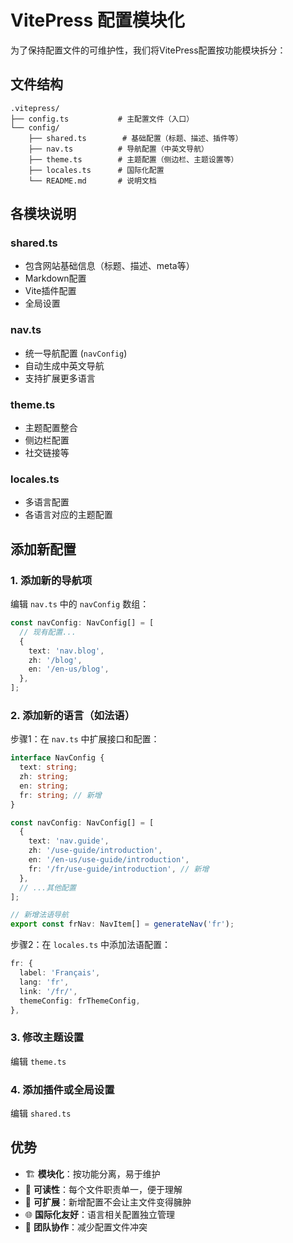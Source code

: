 # VitePress 配置模块化

为了保持配置文件的可维护性，我们将VitePress配置按功能模块拆分：

## 文件结构

```
.vitepress/
├── config.ts           # 主配置文件（入口）
└── config/
    ├── shared.ts        # 基础配置（标题、描述、插件等）
    ├── nav.ts          # 导航配置（中英文导航）
    ├── theme.ts        # 主题配置（侧边栏、主题设置等）
    ├── locales.ts      # 国际化配置
    └── README.md       # 说明文档
```

## 各模块说明

### shared.ts
- 包含网站基础信息（标题、描述、meta等）
- Markdown配置
- Vite插件配置
- 全局设置

### nav.ts
- 统一导航配置 (`navConfig`)
- 自动生成中英文导航
- 支持扩展更多语言

### theme.ts
- 主题配置整合
- 侧边栏配置
- 社交链接等

### locales.ts
- 多语言配置
- 各语言对应的主题配置

## 添加新配置

### 1. 添加新的导航项
编辑 `nav.ts` 中的 `navConfig` 数组：

```typescript
const navConfig: NavConfig[] = [
  // 现有配置...
  {
    text: 'nav.blog',
    zh: '/blog',
    en: '/en-us/blog',
  },
];
```

### 2. 添加新的语言（如法语）
步骤1：在 `nav.ts` 中扩展接口和配置：

```typescript
interface NavConfig {
  text: string;
  zh: string;
  en: string;
  fr: string; // 新增
}

const navConfig: NavConfig[] = [
  {
    text: 'nav.guide',
    zh: '/use-guide/introduction',
    en: '/en-us/use-guide/introduction',
    fr: '/fr/use-guide/introduction', // 新增
  },
  // ...其他配置
];

// 新增法语导航
export const frNav: NavItem[] = generateNav('fr');
```

步骤2：在 `locales.ts` 中添加法语配置：

```typescript
fr: {
  label: 'Français',
  lang: 'fr',
  link: '/fr/',
  themeConfig: frThemeConfig,
},
```

### 3. 修改主题设置
编辑 `theme.ts`

### 4. 添加插件或全局设置
编辑 `shared.ts`

## 优势

- 🏗️ **模块化**：按功能分离，易于维护
- 📝 **可读性**：每个文件职责单一，便于理解
- 🔧 **可扩展**：新增配置不会让主文件变得臃肿
- 🌐 **国际化友好**：语言相关配置独立管理
- 🤝 **团队协作**：减少配置文件冲突